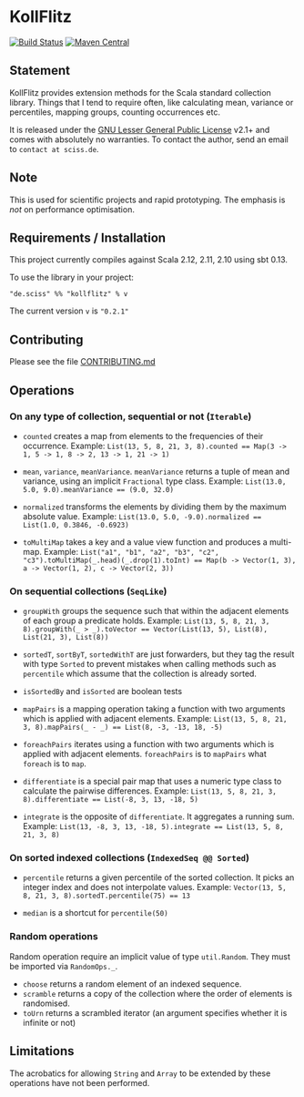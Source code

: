 # KollFlitz

[![Build Status](https://travis-ci.org/Sciss/KollFlitz.svg?branch=master)](https://travis-ci.org/Sciss/KollFlitz)
[![Maven Central](https://maven-badges.herokuapp.com/maven-central/de.sciss/kollflitz_2.11/badge.svg)](https://maven-badges.herokuapp.com/maven-central/de.sciss/kollflitz_2.11)

## Statement

KollFlitz provides extension methods for the Scala standard collection library. Things that I tend to require often,
like calculating mean, variance or percentiles, mapping groups, counting occurrences etc.

It is released under the [GNU Lesser General Public License](https://raw.github.com/Sciss/KollFlitz/master/LICENSE) v2.1+
and comes with absolutely no warranties. To contact the author, send an email to `contact at sciss.de`.

## Note

This is used for scientific projects and rapid prototyping. The emphasis is _not_ on performance optimisation.

## Requirements / Installation

This project currently compiles against Scala 2.12, 2.11, 2.10 using sbt 0.13.

To use the library in your project:

    "de.sciss" %% "kollflitz" % v

The current version `v` is `"0.2.1"`

## Contributing

Please see the file [CONTRIBUTING.md](CONTRIBUTING.md)

## Operations

### On any type of collection, sequential or not (`Iterable`)

- `counted` creates a map from elements to the frequencies of their occurrence. Example:
`List(13, 5, 8, 21, 3, 8).counted == Map(3 -> 1, 5 -> 1, 8 -> 2, 13 -> 1, 21 -> 1)`

- `mean`, `variance`, `meanVariance`. `meanVariance` returns a tuple of mean and variance, using an implicit `Fractional` type class. Example:
`List(13.0, 5.0, 9.0).meanVariance == (9.0, 32.0)`

- `normalized` transforms the elements by dividing them by the maximum absolute value. Example: `List(13.0, 5.0, -9.0).normalized == List(1.0, 0.3846, -0.6923)`

- `toMultiMap` takes a key and a value view function and produces a multi-map. Example: `List("a1", "b1", "a2", "b3", "c2", "c3").toMultiMap(_.head)(_.drop(1).toInt) == Map(b -> Vector(1, 3), a -> Vector(1, 2), c -> Vector(2, 3))`

### On sequential collections (`SeqLike`)

- `groupWith` groups the sequence such that within the adjacent elements of each group a predicate holds. Example:
`List(13, 5, 8, 21, 3, 8).groupWith(_ > _).toVector == Vector(List(13, 5), List(8), List(21, 3), List(8))`

- `sortedT`, `sortByT`, `sortedWithT` are just forwarders, but they tag the result with type `Sorted` to prevent
mistakes when calling methods such as `percentile` which assume that the collection is already sorted.

- `isSortedBy` and `isSorted` are boolean tests

- `mapPairs` is a mapping operation taking a function with two arguments which is applied with adjacent elements. Example:
`List(13, 5, 8, 21, 3, 8).mapPairs(_ - _) == List(8, -3, -13, 18, -5)`

- `foreachPairs` iterates using a function with two arguments which is applied with adjacent elements. `foreachPairs` is to `mapPairs` what `foreach` is to `map`.

- `differentiate` is a special pair map that uses a numeric type class to calculate the pairwise differences. Example:
`List(13, 5, 8, 21, 3, 8).differentiate == List(-8, 3, 13, -18, 5)`

- `integrate` is the opposite of `differentiate`. It aggregates a running sum. Example:
`List(13, -8, 3, 13, -18, 5).integrate == List(13, 5, 8, 21, 3, 8)`

### On sorted indexed collections (`IndexedSeq @@ Sorted`)

- `percentile` returns a given percentile of the sorted collection. It picks an integer index and does not interpolate
values. Example: `Vector(13, 5, 8, 21, 3, 8).sortedT.percentile(75) == 13`

- `median` is a shortcut for `percentile(50)`

### Random operations

Random operation require an implicit value of type `util.Random`. They must be imported via `RandomOps._`.

- `choose` returns a random element of an indexed sequence.
- `scramble` returns a copy of the collection where the order of elements is randomised.
- `toUrn` returns a scrambled iterator (an argument specifies whether it is infinite or not)

## Limitations

The acrobatics for allowing `String` and `Array` to be extended by these operations have not been performed.

